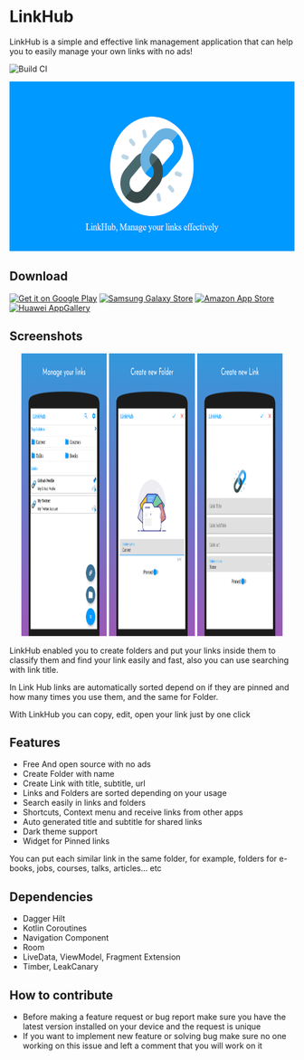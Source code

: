 # LinkHub
LinkHub is a simple and effective link management application that can help you to easily manage your own links with no ads!  

![Build CI](https://github.com/amrdeveloper/linkhub/actions/workflows/build.yml/badge.svg)

<img src="media/banner/linkhub_banner.png" width="100%" height="300" />

## Download

<a href='https://play.google.com/store/apps/details?id=com.amrdeveloper.linkhub'><img alt='Get it on Google Play' src='https://upload.wikimedia.org/wikipedia/commons/thumb/7/78/Google_Play_Store_badge_EN.svg/512px-Google_Play_Store_badge_EN.svg.png' width="20%" height="60"/></a>
<a href="https://galaxystore.samsung.com/detail/com.amrdeveloper.linkhub"><img src="https://img.samsungapps.com/seller/images/badges/galaxyStore/png_big/GalaxyStore_English.png" alt="Samsung Galaxy Store" width="20%" height="60"></a>
<a href="https://www.amazon.com/gp/product/B09B19R8K5"><img src="https://images-na.ssl-images-amazon.com/images/G/01/mobile-apps/devportal2/res/images/amazon-appstore-badge-english-black.png" alt="Amazon App Store" width="20%" height="60"></a>
<a href="https://appgallery.huawei.com/#/app/C104553823"><img src="https://upload.wikimedia.org/wikipedia/commons/e/e7/Huawei_AppGallery_white_badge_EN.png" alt="Huawei AppGallery" width="20%" height="60"></a>

## Screenshots
<p align="center">
  <img src="media/screenshots/screenshot_1.png" width="30%" height="500">
  <img src="media/screenshots/screenshot_2.png" width="30%" height="500">
  <img src="media/screenshots/screenshot_3.png" width="30%" height="500">
</p>

LinkHub enabled you to create folders and put your links inside them to classify them and find your link easily and fast, also you can use searching with link title. 

In Link Hub links are automatically sorted depend on if they are pinned and how many times you use them, and the same for Folder.

With LinkHub you can copy, edit, open your link just by one click

## Features
- Free And open source with no ads
- Create Folder with name
- Create Link with title, subtitle, url
- Links and Folders are sorted depending on your usage
- Search easily in links and folders
- Shortcuts, Context menu and receive links from other apps
- Auto generated title and subtitle for shared links
- Dark theme support
- Widget for Pinned links

You can put each similar link in the same folder, for example, folders for e-books, jobs, courses, talks, articles... etc

## Dependencies
- Dagger Hilt
- Kotlin Coroutines
- Navigation Component
- Room
- LiveData, ViewModel, Fragment Extension
- Timber, LeakCanary

## How to contribute
- Before making a feature request or bug report make sure you have the latest version installed on your device and the request is unique
- If you want to implement new feature or solving bug make sure no one working on this issue and left a comment that you will work on it
